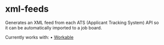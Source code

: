 # xml-feeds
Generates an XML feed from each ATS (Applicant Tracking System) API so it can be automatically imported to a job board.

Currently works with:
  • <a href="https://workable.readme.io/docs/">Workable</a>
